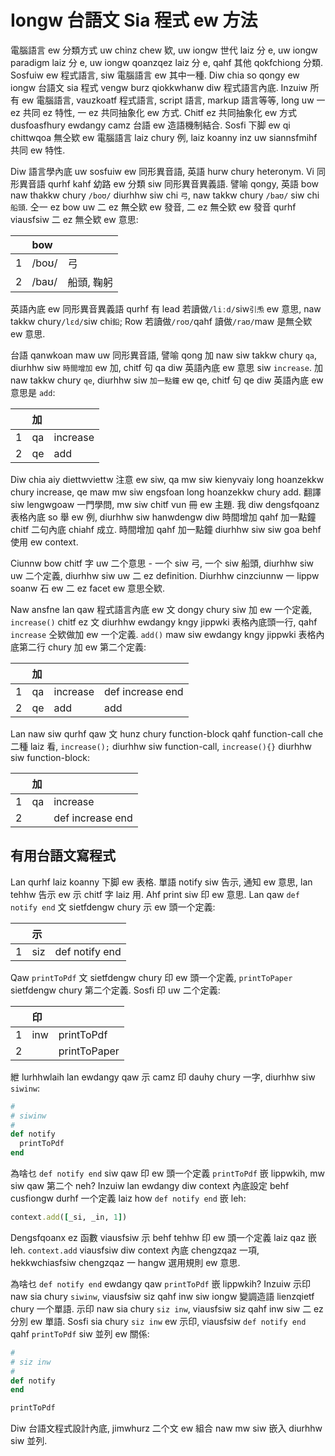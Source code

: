 # Iongw 台語文 Sia 程式 ew 方法

電腦語言 ew 分類方式 uw chinz chew 欵, uw iongw 世代 laiz 分 e, uw iongw paradigm laiz 分 e, uw iongw qoanzqez laiz 分 e, qahf 其他 qokfchiong 分類. Sosfuiw ew 程式語言, siw 電腦語言 ew 其中一種. Diw chia so qongy ew iongw 台語文 sia 程式 vengw burz qiokkwhanw diw 程式語言內底. Inzuiw 所有 ew 電腦語言, vauzkoatf 程式語言, script 語言, markup 語言等等, long uw 一 ez 共同 ez 特性, 一 ez 共同抽象化 ew 方式. Chitf ez 共同抽象化 ew 方式 dusfoasfhury ewdangy camz 台語 ew 造語機制結合. Sosfi 下脚 ew qi chittwqoa 無仝欵 ew 電腦語言 laiz chury 例, laiz koanny inz uw siannsfmihf 共同 ew 特性.

Diw 語言學內底 uw sosfuiw ew 同形異音語, 英語 hurw chury heteronym. Vi 同形異音語 qurhf kahf 幼路 ew 分類 siw 同形異音異義語. 譬喻 qongy, 英語 bow naw thakkw chury `/boʊ/` diurhhw siw chi `弓`, naw takkw chury `/baʊ/` siw chi `船頭`. 仝一 ez bow uw 二 ez 無仝欵 ew 發音, 二 ez 無仝欵 ew 發音 qurhf viausfsiw 二 ez 無仝欵 ew 意思:

| | bow | |
| :--- | :--- | :--- |
| 1 | /boʊ/ | 弓 |
| 2 | /baʊ/ | 船頭, 鞠躬 |

英語內底 ew 同形異音異義語 qurhf 有 lead 若讀做`/liːd/`siw`引𤆬` ew 意思, naw takkw chury`/lɛd/`siw chi`鉛`; Row 若讀做`/roʊ/`qahf 讀做`/raʊ/`maw 是無仝欵 ew 意思.

台語 qanwkoan maw uw 同形異音語, 譬喻 qong 加 naw siw takkw chury `qa`, diurhhw siw `時間增加` ew 加, chitf 句 qa diw 英語內底 ew 意思 siw `increase`. 加 naw takkw chury `qe`, diurhhw siw `加一點鐘` ew qe, chitf 句 qe diw 英語內底 ew 意思是 `add`:

| | 加 | |
| :--- | :--- | :--- |
| 1 | qa | increase |
| 2 | qe | add |

Diw chia aiy diettwviettw 注意 ew siw, qa mw siw kienyvaiy long hoanzekkw chury increase, qe maw mw siw engsfoan long hoanzekkw chury add. 翻譯 siw lengwgoaw 一門學問, mw siw chitf vun 冊 ew 主題. 我 diw dengsfqoanz 表格內底 so 舉 ew 例, diurhhw siw hanwdengw diw 時間增加 qahf 加一點鐘 chitf 二句內底 chiahf 成立. 時間增加 qahf 加一點鐘 diurhhw siw siw goa behf 使用 ew context.

Ciunnw bow chitf 字 uw 二个意思 - 一个 siw 弓, 一个 siw 船頭, diurhhw siw uw 二个定義, diurhhw siw uw 二 ez definition. Diurhhw cinzciunnw 一 lippw soanw 石 ew 二 ez facet ew 意思仝欵.

Naw ansfne lan qaw 程式語言內底 ew 文 dongy chury siw 加 ew 一个定義, `increase()` chitf ez 文 diurhhw ewdangy kngy jippwki 表格內底頭一行, qahf `increase` 仝欵做加 ew 一个定義. `add()` maw siw ewdangy kngy jippwki 表格內底第二行 chury 加 ew 第二个定義:

| | 加 | | |
| :--- | :--- | :--- | :--- |
| 1 | qa | increase | def increase end |
| 2 | qe | add | add |

Lan naw siw qurhf qaw 文 hunz chury function-block qahf function-call che 二種 laiz 看, `increase();` diurhhw siw function-call, `increase(){}` diurhhw siw function-block:

| | 加 | |
| :--- | :--- | :--- |
| 1 | qa | increase |
| 2 | | def increase end |

## 有用台語文寫程式

Lan qurhf laiz koanny 下脚 ew 表格. 單語 notify siw 告示, 通知 ew 意思, lan tehhw 告示 ew 示 chitf 字 laiz 用. Ahf print siw 印 ew 意思. Lan qaw `def notify end` 文 sietfdengw chury 示 ew 頭一个定義:

| | 示 | |
| :--- | :--- | :--- |
| 1 | siz | def notify end |

Qaw `printToPdf` 文 sietfdengw chury 印 ew 頭一个定義, `printToPaper` sietfdengw chury 第二个定義. Sosfi 印 uw 二个定義:

| | 印 | |
| :--- | :--- | :--- |
| 1 | inw | printToPdf |
| 2 | | printToPaper |

紲 lurhhwlaih lan ewdangy qaw 示 camz 印 dauhy chury 一字, diurhhw siw `siwinw`:

```ruby
#
# siwinw
#
def notify
  printToPdf
end
```

為啥乜 `def notify end` siw qaw 印 ew 頭一个定義 `printToPdf` 嵌 lippwkih, mw siw qaw 第二个 neh? Inzuiw lan ewdangy diw context 內底設定 behf cusfiongw durhf 一个定義 laiz how `def notify end` 嵌 leh:

```ruby
context.add([_si, _in, 1])
```

Dengsfqoanx ez 函數 viausfsiw 示 behf tehhw 印 ew 頭一个定義 laiz qaz 嵌 leh. `context.add` viausfsiw diw context 內底 chengzqaz 一項, hekkwchiasfsiw chengzqaz 一 hangw 選用規則 ew 意思.

為啥乜 `def notify end` ewdangy qaw `printToPdf` 嵌 lippwkih? Inzuiw 示印 naw sia chury `siwinw`, viausfsiw siz qahf inw siw iongw 變調造語 lienzqietf chury 一个單語. 示印 naw sia chury `siz inw`, viausfsiw siz qahf inw siw 二 ez 分別 ew 單語. Sosfi sia chury `siz inw` ew 示印, viausfsiw `def notify end` qahf `printToPdf` siw 並列 ew 關係:

```ruby
#
# siz inw
#
def notify
end

printToPdf
```

Diw 台語文程式設計內底, jimwhurz 二个文 ew 組合 naw mw siw 嵌入 diurhhw siw 並列.
